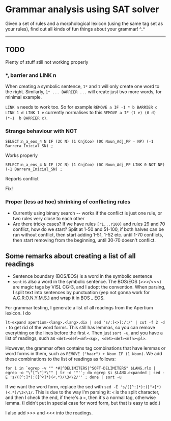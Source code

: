 # Grammar analysis using SAT solver

Given a set of rules and a morphological lexicon (using the same tag set as your rules), find out all kinds of fun things about your grammar! ^_^

-----

## TODO

Plenty of stuff still not working properly

### *, barrier and LINK n

When creating a symbolic sentence, `1*` and `1` will only create one word to the right. Similarly, `1* ... BARRIER ...` will create just two more words, for minimal example.

`LINK n` needs to work too. So for example `REMOVE a IF -1 * b BARRIER c LINK 1 d LINK 1 e` currently normalises to this `REMOVE a IF (1 e) (0 d) (*-1  b BARRIER c)`.

### Strange behaviour with NOT 


```SELECT:n_a_eos_4 N IF (2C N) (1 CnjCoo) (0C Noun_Adj_PP - NP) (-1 Barrera_Inicial_SN) ;```

Works properly

```SELECT:n_a_eos_4 N IF (2C N) (1 CnjCoo) (0C Noun_Adj_PP LINK 0 NOT NP) (-1 Barrera_Inicial_SN) ;```

Reports conflict

Fix!

### Proper (less ad hoc) shrinking of conflicting rules

* Currently using binary search -- works if the conflict is just one rule, or two rules very close to each other
* Are there tricky cases? If we have rules `[r1...r100]` and rules 29 and 70 conflict, how do we start? Split at 1-50 and 51-100, if both halves can be run without conflict, then start adding 1-51, 1-52 etc. until 1-70 conflicts, then start removing from the beginning, until 30-70 doesn't conflict.

## Some remarks about creating a list of all readings

* Sentence boundary (BOS/EOS) is a word in the symbolic sentence
* `sent` is also a word in the symbolic sentence. The BOS/EOS (>>>/<<<) are magic tags by VISL CG-3, and I adopt the convention. When parsing, I split text into sentences by punctuation (yep not gonna work for A.C.R.O.N.Y.M.S.) and wrap it in BOS _ EOS.

For grammar testing, I generate a list of all readings from the Apertium lexicon. I do

`lt-expand apertium-<lang>.<lang>.dix | sed 's/:[<>]:/:/' | cut -f 2 -d :` to get rid of the word forms. This still has lemmas, so you can remove everything on the lines before the first `<`. Then just `sort -u`, and you have a list of readings, such as `<det><def><mf><sg>, <det><def><mfn><pl>`.

However, the grammar often contains tag combinations that have lemmas or word forms in them, such as `REMOVE ("haar") + Noun IF (1 Noun)`. We add these combinations to the list of readings as follows:


```
for i in `egrep -v "^ *#|^DELIMITERS|^SOFT-DELIMITERS" $LANG.rlx | egrep -o "\"[^\"]*\"" | tr -d '"'`; do egrep $i $LANG.expanded | sed -E 's/([^:]*):([^<]*)(<.*)/\3<\2/'' ; done | sort -u
```

If we want the word form, replace the sed with `sed -E 's/([^:]*):([^<]*)(<.*)/\3<\1/`. This is due to the way I'm parsing it: `<` is the split character, and then I check the end, if there's a `>`, then it's a normal tag, otherwise lemma. (I didn't put in special case for word form, but that is easy to add.)

I also add >>> and <<< into the readings.